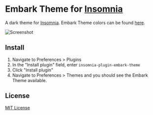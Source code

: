 # Embark Theme for [Insomnia](http://insomnia.rest)

A dark theme for [Insomnia](http://insomnia.rest).
Embark Theme colors can be found [here](https://embark-theme.github.io).

![Screenshot](./screenshot.png)

## Install
1. Navigate to Preferences > Plugins
2. In the "Install plugin" field, enter `insomnia-plugin-embark-theme`
3. Click "Install plugin"
4. Navigate to Preferences > Themes and you should see the Embark Theme available.

## License

[MIT License](./LICENSE)
